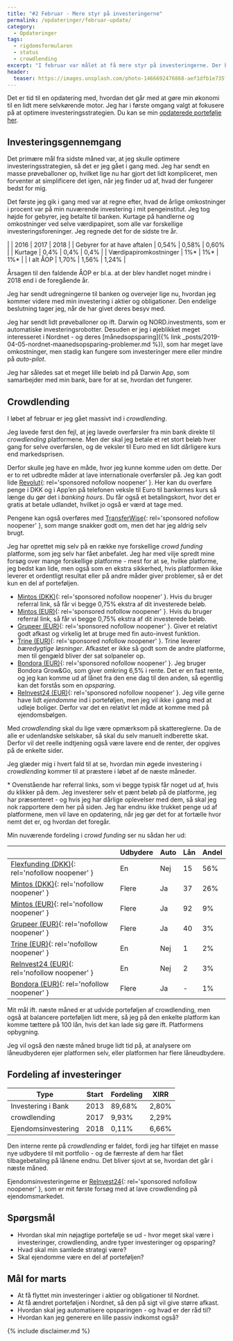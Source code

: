 ```yaml
---
title: "#2 Februar - Mere styr på investeringerne"
permalink: /opdateringer/februar-update/
category:
  - Opdateringer
tags:
  - rigdomsformularen
  - status
  - crowdlending
excerpt: "I februar var målet at få mere styr på investeringerne. Der blev tilføjet en del mere crowdlending til min portefølje, fordi det ser spændende ud ift. afkastet."
header:
  teaser: https://images.unsplash.com/photo-1466692476868-aef1dfb1e735?ixlib=rb-1.2.1&ixid=eyJhcHBfaWQiOjEyMDd9&auto=format&fit=crop&w=400&q=80
---
```


Det er tid til en opdatering med, hvordan det går med at gøre min økonomi til en lidt mere selvkørende motor. Jeg har i første omgang valgt at fokusere på at optimere investeringsstrategien. Du kan se min [opdaterede portefølje her](/portfolio/).

## Investeringsgennemgang

Det primære mål fra sidste måned var, at jeg skulle optimere investeringsstrategien, så det er jeg gået i gang med. Jeg har sendt en masse prøveballoner op, hvilket lige nu har gjort det lidt kompliceret, men forventer at simplificere det igen, når jeg finder ud af, hvad der fungerer bedst for mig.

Det første jeg gik i gang med var at regne efter, hvad de årlige omkostninger i procent var på min nuværende investering i mit pengeinstitut. Jeg tog højde for gebyrer, jeg betalte til banken. Kurtage på handlerne og omkostninger ved selve værdipapiret, som alle var forskellige investeringsforeninger. Jeg regnede det for de sidste tre år.

|                             | 2016  | 2017  | 2018  |
| Gebyrer for at have aftalen | 0,54% | 0,58% | 0,60% |
| Kurtage                     | 0,4%  | 0,4%  | 0,4%  |
| Værdipapiromkostninger      | 1%*   | 1%*   | 1%*   |
| I alt ÅOP                   | 1,70% | 1,56% | 1,24% |

Årsagen til den faldende ÅOP er bl.a. at der blev handlet noget mindre i 2018 end i de foregående år.

Jeg har sendt udregningerne til banken og overvejer lige nu, hvordan jeg kommer videre med min investering i aktier og obligationer. Den endelige beslutning tager jeg, når de har givet deres besyv med.

Jeg har sendt lidt prøveballoner op ift. Darwin og NORD.investments, som er automatiske investeringsrobotter. Desuden er jeg i øjeblikket meget interesseret i Nordnet - og deres [månedsopsparing]({% link _posts/2019-04-05-nordnet-maanedsopsparing-problemer.md %}), som har meget lave omkostninger, men stadig kan fungere som investeringer mere eller mindre på _auto-pilot_.

Jeg har således sat et meget lille beløb ind på Darwin App, som samarbejder med min bank, bare for at se, hvordan det fungerer.

## Crowdlending

I løbet af februar er jeg gået massivt ind i _crowdlending_.

Jeg lavede først den fejl, at jeg lavede overførsler fra min bank direkte til _crowdlending_ platformene. Men der skal jeg betale et ret stort beløb hver gang for selve overførslen, og de veksler til Euro med en lidt dårligere kurs end markedsprisen.

Derfor skulle jeg have en måde, hvor jeg kunne komme uden om dette. Der er to ret udbredte måder at lave internationale overførsler på. Jeg kan godt lide [Revolut](/go/revolut/){: rel='sponsored nofollow noopener' }. Her kan du overføre penge i DKK og i App’en på telefonen veksle til Euro til bankernes kurs så længe du gør det i _banking hours_. Du får også et betalingskort, hvor det er gratis at betale udlandet, hvilket jo også er værd at tage med.

Pengene kan også overføres med [TransferWise](/go/transferwise/){: rel='sponsored nofollow noopener' }, som mange snakker godt om, men det har jeg aldrig selv brugt.

Jeg har oprettet mig selv på en række nye forskellige _crowd funding_ platforme, som jeg selv har fået anbefalet. Jeg har med vilje spredt mine forsøg over mange forskellige platforme - mest for at se, hvilke platforme, jeg bedst kan lide, men også som en ekstra sikkerhed, hvis platformen ikke leverer et ordentligt resultat eller på andre måder giver problemer, så er det kun en del af porteføljen.

- [Mintos (DKK)](/go/mintos/){: rel='sponsored nofollow noopener' }. Hvis du bruger referral link, så får vi begge 0,75% ekstra af dit investerede beløb.
- [Mintos (EUR)](/go/mintos/){: rel='sponsored nofollow noopener' }. Hvis du bruger referral link, så får vi begge 0,75% ekstra af dit investerede beløb.
- [Grupeer (EUR)](/go/grupeer/){: rel='sponsored nofollow noopener' }. Giver et relativt godt afkast og virkelig let at bruge med fin auto-invest funktion.
- [Trine (EUR)](/go/trine/){: rel='sponsored nofollow noopener' }. Trine leverer _bæredygtige løsninger_. Afkastet er ikke så godt som de andre platforme, men til gengæld bliver der sat solpaneler op.
- [Bondora (EUR)](/go/bondora/){: rel='sponsored nofollow noopener' }. Jeg bruger Bondora Grow&Go, som giver omkring 6,5% i rente. Det er en fast rente, og jeg kan komme ud af lånet fra den ene dag til den anden, så egentlig kan det forstås som en _opsparing_.
- [ReInvest24 (EUR)](/go/reinvest24/){: rel='sponsored nofollow noopener' }. Jeg ville gerne have lidt _ejendomme_ ind i porteføljen, men jeg vil ikke i gang med at udleje boliger. Derfor var det en relativt let måde at komme med på ejendomsbølgen.

Med _crowdlending_ skal du lige være opmærksom på skattereglerne. Da de alle er udenlandske selskaber, så skal du selv manuelt indberette skat. Derfor vil det reelle indtjening også være lavere end de renter, der opgives på de enkelte sider.

Jeg glæder mig i hvert fald til at se, hvordan min øgede investering i _crowdlending_ kommer til at præstere i løbet af de næste måneder.

\* Ovenstående har referral links, som vi begge typisk får noget ud af, hvis du klikker på dem. Jeg investerer selv et pænt beløb på de platforme, jeg har præsenteret - og hvis jeg har dårlige oplevelser med dem, så skal jeg nok rapportere dem her på siden. Jeg har endnu ikke trukket penge ud af platformene, men vil lave en opdatering, når jeg gør det for at fortælle hvor nemt det er, og hvordan det foregår.

Min nuværende fordeling i _crowd funding_ ser nu sådan her ud:

|                                        | Udbydere | Auto | Lån | Andel |
|-|-|-|-|-|
| [Flexfunding (DKK)](/platform/flexfunding/){: rel='nofollow noopener' } | En       | Nej  | 15  | 56%   |
| [Mintos (DKK)](/go/mintos/){: rel='nofollow noopener' }           | Flere    | Ja   | 37  | 26%   |
| [Mintos (EUR)](/go/mintos/){: rel='nofollow noopener' }           | Flere    | Ja   | 92  | 9%    |
| [Grupeer (EUR)](/go/grupeer/){: rel='nofollow noopener' }         | Flere    | Ja   | 40  | 3%    |
| [Trine (EUR)](/go/trine/){: rel='nofollow noopener' }             | En       | Nej  | 1   | 2%    |
| [ReInvest24 (EUR)](/go/reinvest24/){: rel='nofollow noopener' }   | En       | Nej  | 2   | 3%    |
| [Bondora (EUR)](/go/bondora/){: rel='nofollow noopener' }         | Flere    | Ja   | -   | 1%    |

Mit mål ift. næste måned er at udvide porteføljen af crowdlending, men også at balancere porteføljen lidt mere, så jeg på den enkelte platform kan komme tættere på 100 lån, hvis det kan lade sig gøre ift. Platformens opbygning.

Jeg vil også den næste måned bruge lidt tid på, at analysere om låneudbyderen ejer platformen selv, eller platformen har flere låneudbydere.

## Fordeling af investeringer

| Type                | Start | Fordeling | XIRR  |
|-|-|-|-|
| Investering i Bank  | 2013  | 89,68%    | 2,80% |
| crowdlending       | 2017  | 9,93%     | 2,29% |
| Ejendomsinvestering | 2018  | 0,11%     | 6,66% |

Den interne rente på _crowdlending_ er faldet, fordi jeg har tilføjet en masse nye udbydere til mit portfolio - og de færreste af dem har fået tilbagebetaling på lånene endnu. Det bliver sjovt at se, hvordan det går i næste måned.

Ejendomsinvesteringerne er [ReInvest24](/go/reinvest24/){: rel='sponsored nofollow noopener' }, som er mit første forsøg med at lave crowdlending på ejendomsmarkedet.

## Spørgsmål

- Hvordan skal min nøjagtige portefølje se ud - hvor meget skal være i investeringer, crowdlending, andre typer investeringer og opsparing?
- Hvad skal min samlede strategi være?
- Skal ejendomme være en del af porteføljen?

## Mål for marts

- At få flyttet min investeringer i aktier og obligationer til Nordnet.
- At få ændret porteføljen i Nordnet, så den på sigt vil give større afkast.
- Hvordan skal jeg automatisere opsparingen - og hvad er der råd til?
- Hvordan kan jeg generere en lille passiv indkomst også?

{% include disclaimer.md %}
